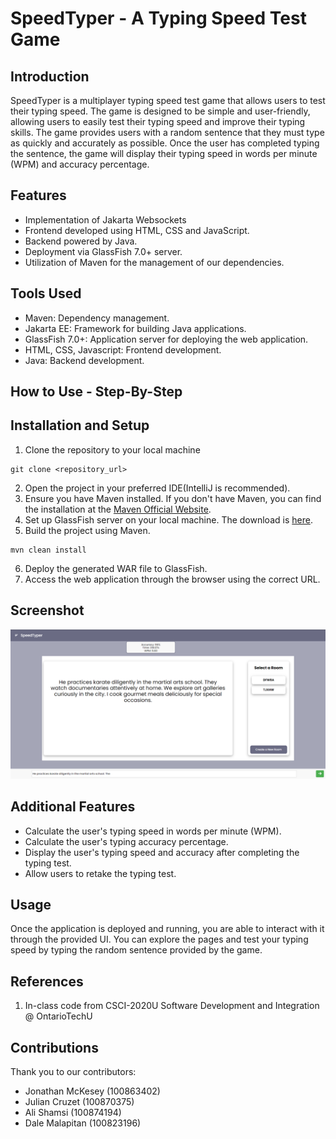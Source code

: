 # SpeedTyper - A Typing Speed Test Game

## Introduction

SpeedTyper is a multiplayer typing speed test game that allows users to test their typing speed. The game is designed to be simple and user-friendly, allowing users to easily test their typing speed and improve their typing skills.
The game provides users with a random sentence that they must type as quickly and accurately as possible. Once the user has completed typing the sentence, the game will display their typing speed in words per minute (WPM) and accuracy percentage.


## Features
- Implementation of Jakarta Websockets
- Frontend developed using HTML, CSS and JavaScript.
- Backend powered by Java.
- Deployment via GlassFish 7.0+ server.
- Utilization of Maven for the management of our dependencies.


## Tools Used
- Maven: Dependency management.
- Jakarta EE: Framework for building Java applications.
- GlassFish 7.0+: Application server for deploying the web application.
- HTML, CSS, Javascript: Frontend development.
- Java: Backend development.


## How to Use - Step-By-Step

## Installation and Setup
1. Clone the repository to your local machine
```git
git clone <repository_url>
```
2. Open the project in your preferred IDE(IntelliJ is recommended).
3. Ensure you have Maven installed. If you don't have Maven, you can find the installation at the [Maven Official Website](https://maven.apache.org/download.cgi).
4. Set up GlassFish server on your local machine. The download is [here](https://javaee.github.io/glassfish/download).
5. Build the project using Maven.
```maven
mvn clean install
```
6. Deploy the generated WAR file to GlassFish.
7. Access the web application through the browser using the correct URL.

## Screenshot
![img.png](screenshot.png)

## Additional Features
- Calculate the user's typing speed in words per minute (WPM).
- Calculate the user's typing accuracy percentage.
- Display the user's typing speed and accuracy after completing the typing test.
- Allow users to retake the typing test.

## Usage
Once the application is deployed and running, you are able to interact with it through the provided UI.
You can explore the pages and test your typing speed by typing the random sentence provided by the game.

## References
1. In-class code from CSCI-2020U Software Development and Integration @ OntarioTechU

## Contributions
Thank you to our contributors:
- Jonathan McKesey (100863402)
- Julian Cruzet (100870375)
- Ali Shamsi (100874194)
- Dale Malapitan (100823196)